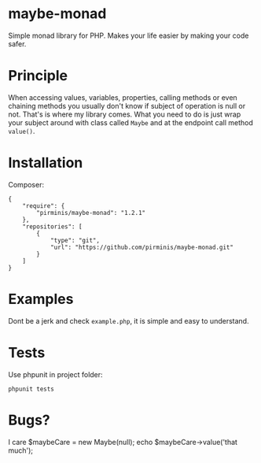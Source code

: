maybe-monad
===========

Simple monad library for PHP. Makes your life easier by making your code safer.

# Principle
When accessing values, variables, properties, calling methods or even chaining methods you usually don't know if subject of operation is null or not. That's is where my library comes. What you need to do is just wrap your subject around with class called `Maybe` and at the endpoint call method `value()`.

# Installation
Composer:

```
{
    "require": {
        "pirminis/maybe-monad": "1.2.1"
    },
    "repositories": [
        {
            "type": "git",
            "url": "https://github.com/pirminis/maybe-monad.git"
        }
    ]
}
```

# Examples
Dont be a jerk and check `example.php`, it is simple and easy to understand.

# Tests
Use phpunit in project folder:
```
phpunit tests
```

# Bugs?
I care $maybeCare = new Maybe(null); echo $maybeCare->value('that much');
